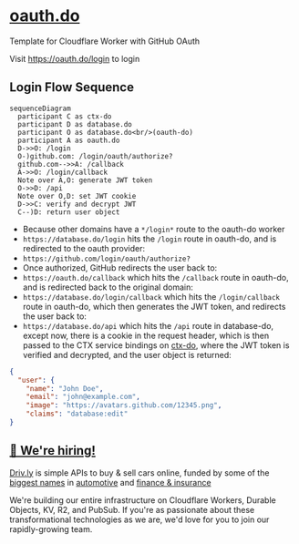 # [oauth.do](https://oauth.do)

Template for Cloudflare Worker with GitHub OAuth

Visit <https://oauth.do/login> to login

## Login Flow Sequence

```mermaid
sequenceDiagram
  participant C as ctx-do
  participant D as database.do
  participant O as database.do<br/>(oauth-do)
  participant A as oauth.do
  D->>O: /login
  O-)github.com: /login/oauth/authorize?
  github.com-->>A: /callback
  A->>O: /login/callback
  Note over A,O: generate JWT token
  O->>D: /api
  Note over O,D: set JWT cookie
  D->>C: verify and decrypt JWT
  C--)D: return user object
```

- Because other domains have a `*/login*` route to the oauth-do worker
- `https://database.do/login` hits the `/login` route in oauth-do, and is redirected to the oauth provider:
- `https://github.com/login/oauth/authorize?`
- Once authorized, GitHub redirects the user back to:
- `https://oauth.do/callback` which hits the `/callback` route in oauth-do, and is redirected back to the original domain:
- `https://database.do/login/callback` which hits the `/login/callback` route in oauth-do, which then generates the JWT token, and redirects the user back to:
- `https://database.do/api` which hits the `/api` route in database-do, except now, there is a cookie in the request header, which is then passed to the CTX service bindings on [ctx-do](https://github.com/drivly/ctx.do), where the JWT token is verified and decrypted, and the user object is returned:

```json
{
  "user": {
    "name": "John Doe",
    "email": "john@example.com",
    "image": "https://avatars.github.com/12345.png",
    "claims": "database:edit"
}
```

## [🚀 We're hiring!](https://careers.do/apply)

[Driv.ly](https://driv.ly) is simple APIs to buy & sell cars online, funded by some of the [biggest names](https://twitter.com/TurnerNovak) in [automotive](https://fontinalis.com/team/#bill-ford) and [finance & insurance](https://www.detroit.vc)

We're building our entire infrastructure on Cloudflare Workers, Durable Objects, KV, R2, and PubSub. If you're as passionate about these transformational technologies as we are, we'd love for you to join our rapidly-growing team.
